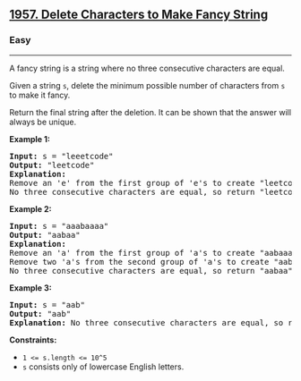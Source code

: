<h2><a href="https://leetcode.com/problems/delete-characters-to-make-fancy-string/">1957. Delete Characters to Make Fancy String</a></h2>
<h3>Easy</h3>
<hr>
<div>
<p>A fancy string is a string where no three consecutive characters are equal.</p>

<p>Given a string <code>s</code>, delete the minimum possible number of characters from <code>s</code> to make it fancy.</p>

<p>Return the final string after the deletion. It can be shown that the answer will always be unique.</p>

<p><strong>Example 1:</strong></p>
<pre><strong>Input:</strong> s = "leeetcode"
<strong>Output:</strong> "leetcode"
<strong>Explanation:</strong>
Remove an 'e' from the first group of 'e's to create "leetcode".
No three consecutive characters are equal, so return "leetcode".
</pre>

<p><strong>Example 2:</strong></p>
<pre><strong>Input:</strong> s = "aaabaaaa"
<strong>Output:</strong> "aabaa"
<strong>Explanation:</strong>
Remove an 'a' from the first group of 'a's to create "aabaaaa".
Remove two 'a's from the second group of 'a's to create "aabaa".
No three consecutive characters are equal, so return "aabaa".
</pre>

<p><strong>Example 3:</strong></p>
<pre><strong>Input:</strong> s = "aab"
<strong>Output:</strong> "aab"
<strong>Explanation:</strong> No three consecutive characters are equal, so return "aab".
</pre>

<p><strong>Constraints:</strong></p>
<ul>
    <li><code>1 &lt;= s.length &lt;= 10^5</code></li>
    <li><code>s</code> consists only of lowercase English letters.</code></li>
</ul>
</div>
